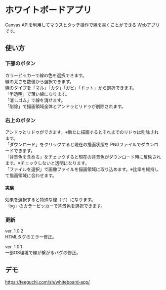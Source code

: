 # ホワイトボードアプリ  
Canvas APIを利用してマウスとタッチ操作で線を書くことができる Webアプリです。  

## 使い方

### 下部のボタン
カラーピッカーで線の色を選択できます。  
線の太さを数値から選択できます。  
線のタイプを「マル」「カク」「ガビ」「ドット」から選択できます。  
「半透明」で薄い線になります。  
「消しゴム」で線を消せます。  
「削除」で描画領域全体とアンドゥとリドゥが削除されます。  

### 右上のボタン  
アンドゥとリドゥができます。※新たに描画するとそれまでのリドゥは削除されます。  
「ダウンロード」をクリックすると現在の描画状態を PNGファイルでダウンロードできます。  
「背景色を含める」をチェックすると現在の背景色がダウンロード時に反映されます。※チェックしないと透明になります。  
「ファイルを選択」で画像ファイルを描画領域に取り込めます。※比率を維持して描画領域に合わせます。  

#### 実験
効果を選択すると特殊な線（？）になります。  
「bg」のカラーピッカーで背景色を選択できます。  

### 更新  
ver. 1.0.2  
HTMLタグのエラー修正。

ver. 1.0.1  
一部OS環境で線が繋がるバグの修正。  


## デモ
https://teeguchi.com/sh/whiteboard-app/

